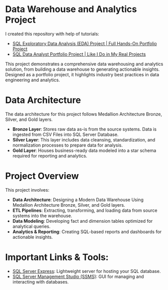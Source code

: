 # Data Warehouse and Analytics Project
I created this repository with help of tutorials:
- [SQL Exploratory Data Analysis (EDA) Project | Full Hands-On Portfolio Project](https://www.youtube.com/watch?v=2jGhQpbzHes)
- [SQL Data Analyst Portfolio Project | Like I Do in My Real Projects](https://www.youtube.com/watch?v=6cJ5Ji8zSDg)

This project demonstrates a comprehensive data warehousing and analytics solution, from building a data warehouse to generating actionable insights. Designed as a portfolio project, it highlights industry best practices in data engineering and analytics.
# Data Architecture
The data architecture for this project follows Medallion Architecture Bronze, Silver, and Gold layers.
- **Bronze Layer**: Stores raw data as-is from the source systems. Data is ingested from CSV Files into SQL Server Database.
- **Silver Layer**: This layer includes data cleansing, standardization, and normalization processes to prepare data for analysis.
- **Gold Layer**: Houses business-ready data modeled into a star schema required for reporting and analytics.
# Project Overview
This project involves:
- **Data Architecture**: Designing a Modern Data Warehouse Using Medallion Architecture Bronze, Silver, and Gold layers.
- **ETL Pipelines**: Extracting, transforming, and loading data from source systems into the warehouse.
- **Data Modeling**: Developing fact and dimension tables optimized for analytical queries.
- **Analytics & Reporting**: Creating SQL-based reports and dashboards for actionable insights.
#  Important Links & Tools:
- [SQL Server Express](https://www.microsoft.com/en-us/sql-server/sql-server-downloads): Lightweight server for hosting your SQL database.
- [SQL Server Management Studio (SSMS)](https://learn.microsoft.com/en-us/ssms/download-sql-server-management-studio-ssms?view=sql-server-ver16): GUI for managing and interacting with databases.
